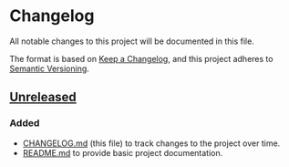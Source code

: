 # Changelog
All notable changes to this project will be documented in this file.

The format is based on [Keep a Changelog](https://keepachangelog.com/en/1.0.0/),
and this project adheres to [Semantic Versioning](https://semver.org/spec/v2.0.0.html).

## [Unreleased]
### Added
- [CHANGELOG.md](CHANGELOG.md) (this file) to track changes to the project over time.
- [README.md](README.md) to provide basic project documentation.

[Unreleased]: https://github.com/brian-mcgowan/example-python/compare/main...develop
